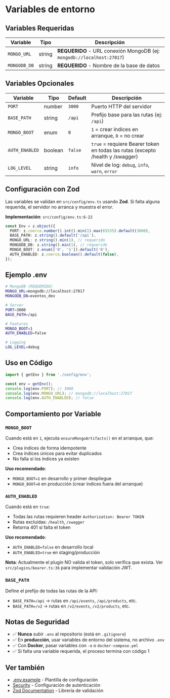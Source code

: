# Variables de entorno

## Variables Requeridas

| Variable     | Tipo   | Descripción                        |
| ------------ | ------ | ---------------------------------- |
| `MONGO_URL`  | string | **REQUERIDO** - URL conexión MongoDB (ej: `mongodb://localhost:27017`) |
| `MONGODB_DB` | string | **REQUERIDO** - Nombre de la base de datos |

## Variables Opcionales

| Variable       | Tipo    | Default       | Descripción                                     |
| -------------- | ------- | ------------- | ----------------------------------------------- |
| `PORT`         | number  | `3000`        | Puerto HTTP del servidor                        |
| `BASE_PATH`    | string  | `/api`        | Prefijo base para las rutas (ej: `/api`)        |
| `MONGO_BOOT`   | enum    | `0`           | `1` = crear índices en arranque, `0` = no crear |
| `AUTH_ENABLED` | boolean | `false`       | `true` = requiere Bearer token en todas las rutas (excepto /health y /swagger) |
| `LOG_LEVEL`    | string  | `info`        | Nivel de log: `debug`, `info`, `warn`, `error` |

## Configuración con Zod

Las variables se validan en `src/config/env.ts` usando **Zod**. Si falta alguna requerida, el servidor no arranca y muestra el error.

**Implementación**: `src/config/env.ts:6-22`

```typescript
const Env = z.object({
  PORT: z.coerce.number().int().min(1).max(65535).default(3000),
  BASE_PATH: z.string().default('/api'),
  MONGO_URL: z.string().min(1), // requerido
  MONGODB_DB: z.string().min(1), // requerido
  MONGO_BOOT: z.enum(['0', '1']).default('0'),
  AUTH_ENABLED: z.coerce.boolean().default(false),
});
```

## Ejemplo .env

```bash
# MongoDB (REQUERIDO)
MONGO_URL=mongodb://localhost:27017
MONGODB_DB=eventos_dev

# Server
PORT=3000
BASE_PATH=/api

# Features
MONGO_BOOT=1
AUTH_ENABLED=false

# Logging
LOG_LEVEL=debug
```

## Uso en Código

```typescript
import { getEnv } from './config/env';

const env = getEnv();
console.log(env.PORT); // 3000
console.log(env.MONGO_URL); // mongodb://localhost:27017
console.log(env.AUTH_ENABLED); // false
```

## Comportamiento por Variable

### `MONGO_BOOT`

Cuando está en `1`, ejecuta `ensureMongoArtifacts()` en el arranque, que:
- Crea índices de forma idempotente
- Crea índices únicos para evitar duplicados
- No falla si los índices ya existen

**Uso recomendado**:
- `MONGO_BOOT=1` en desarrollo y primer despliegue
- `MONGO_BOOT=0` en producción (crear índices fuera del arranque)

### `AUTH_ENABLED`

Cuando está en `true`:
- Todas las rutas requieren header `Authorization: Bearer TOKEN`
- Rutas excluidas: `/health`, `/swagger`
- Retorna 401 si falta el token

**Uso recomendado**:
- `AUTH_ENABLED=false` en desarrollo local
- `AUTH_ENABLED=true` en staging/producción

**Nota**: Actualmente el plugin NO valida el token, solo verifica que exista. Ver `src/plugins/bearer.ts:36` para implementar validación JWT.

### `BASE_PATH`

Define el prefijo de todas las rutas de la API:
- `BASE_PATH=/api` → rutas en `/api/events`, `/api/products`, etc.
- `BASE_PATH=/v2` → rutas en `/v2/events`, `/v2/products`, etc.

## Notas de Seguridad

- ✅ **Nunca** subir `.env` al repositorio (está en `.gitignore`)
- ✅ En **producción**, usar variables de entorno del sistema, no archivo `.env`
- ✅ Con **Docker**, pasar variables con `-e` o `docker-compose.yml`
- ✅ Si falta una variable requerida, el proceso termina con código 1

## Ver también

- [.env.example](../.env.example) - Plantilla de configuración
- [Security](./security.md) - Configuración de autenticación
- [Zod Documentation](https://zod.dev/) - Librería de validación
